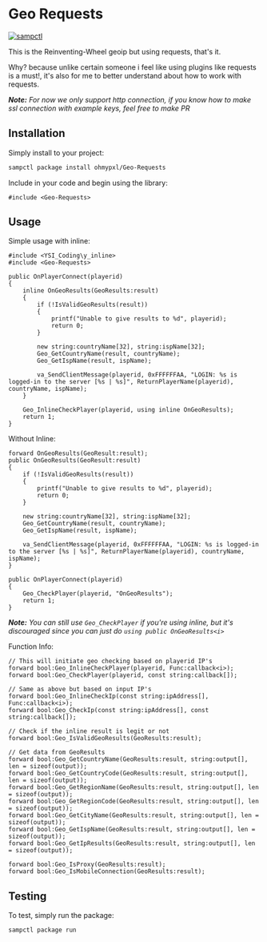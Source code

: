 # Geo Requests

[![sampctl](https://img.shields.io/badge/sampctl-Geo--Requests-2f2f2f.svg?style=for-the-badge)](https://github.com/ohmypxl/Geo-Requests)

This is the Reinventing-Wheel geoip but using requests, that's it.

Why? because unlike certain someone i feel like using plugins like requests is a must!, it's also for me to better understand about how to work with requests.

***Note:** For now we only support http connection, if you know how to make ssl connection with example keys, feel free to make PR*

## Installation

Simply install to your project:

```bash
sampctl package install ohmypxl/Geo-Requests
```

Include in your code and begin using the library:

```pawn
#include <Geo-Requests>
```

## Usage

Simple usage with inline:
```pawn
#include <YSI_Coding\y_inline>
#include <Geo-Requests>

public OnPlayerConnect(playerid)
{
	inline OnGeoResults(GeoResults:result)
	{
		if (!IsValidGeoResults(result))
		{
			printf("Unable to give results to %d", playerid);
			return 0;
		}

		new string:countryName[32], string:ispName[32];
		Geo_GetCountryName(result, countryName);
		Geo_GetIspName(result, ispName);

		va_SendClientMessage(playerid, 0xFFFFFFAA, "LOGIN: %s is logged-in to the server [%s | %s]", ReturnPlayerName(playerid), countryName, ispName);
	}

	Geo_InlineCheckPlayer(playerid, using inline OnGeoResults);
	return 1;
}
```

Without Inline:
```pawn
forward OnGeoResults(GeoResult:result);
public OnGeoResults(GeoResult:result)
{
	if (!IsValidGeoResults(result))
	{
		printf("Unable to give results to %d", playerid);
		return 0;
	}

	new string:countryName[32], string:ispName[32];
	Geo_GetCountryName(result, countryName);
	Geo_GetIspName(result, ispName);

	va_SendClientMessage(playerid, 0xFFFFFFAA, "LOGIN: %s is logged-in to the server [%s | %s]", ReturnPlayerName(playerid), countryName, ispName);
}

public OnPlayerConnect(playerid)
{
	Geo_CheckPlayer(playerid, "OnGeoResults");
	return 1;
}
```

***Note:** You can still use `Geo_CheckPlayer` if you're using inline, but it's discouraged since you can just do `using public OnGeoResults<i>`*

Function Info:
```pawn
// This will initiate geo checking based on playerid IP's
forward bool:Geo_InlineCheckPlayer(playerid, Func:callback<i>);
forward bool:Geo_CheckPlayer(playerid, const string:callback[]);

// Same as above but based on input IP's
forward bool:Geo_InlineCheckIp(const string:ipAddress[], Func:callback<i>);
forward bool:Geo_CheckIp(const string:ipAddress[], const string:callback[]);

// Check if the inline result is legit or not
forward bool:Geo_IsValidGeoResults(GeoResults:result);

// Get data from GeoResults
forward bool:Geo_GetCountryName(GeoResults:result, string:output[], len = sizeof(output));
forward bool:Geo_GetCountryCode(GeoResults:result, string:output[], len = sizeof(output));
forward bool:Geo_GetRegionName(GeoResults:result, string:output[], len = sizeof(output));
forward bool:Geo_GetRegionCode(GeoResults:result, string:output[], len = sizeof(output));
forward bool:Geo_GetCityName(GeoResults:result, string:output[], len = sizeof(output));
forward bool:Geo_GetIspName(GeoResults:result, string:output[], len = sizeof(output));
forward bool:Geo_GetIpResults(GeoResults:result, string:output[], len = sizeof(output));

forward bool:Geo_IsProxy(GeoResults:result);
forward bool:Geo_IsMobileConnection(GeoResults:result);
```

## Testing


To test, simply run the package:

```bash
sampctl package run
```
